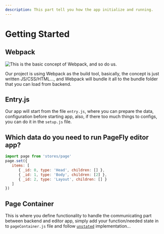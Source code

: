 ```yaml
---
description: This part tell you how the app initialize and running.
---
```


# Getting Started

## Webpack

![This is the basic concept of Webpack, and so do us.](../.gitbook/assets/screen-shot-2018-06-11-at-2.34.14-pm.png)

Our project is using Webpack as the build tool, basically, the concept is just written JS/CSS/HTML..., and Webpack will bundle it all to the bundle folder that you can load from backend.

## Entry.js

Our app will start from the file `entry.js`, where you can prepare the data, configuration before starting app, also, if there too much things to configs, you can do it in the `setup.js` file.

## Which data do you need to run PageFly editor app?

```javascript
import page from 'stores/page'
page.set({
   items: [
      { _id: 0, type: 'Head', children: [] },
      { _id: 1, type: 'Body', children: [2] },
      { _id: 2, type: 'Layout', children: [] }
   ]
})
```

## Page Container

This is where you define functionality to handle the communicating part between backend and editor app, simply add your function/needed state in to `pageContainer.js` file and follow [`unstated`](https://github.com/jamiebuilds/unstated) implementation...

